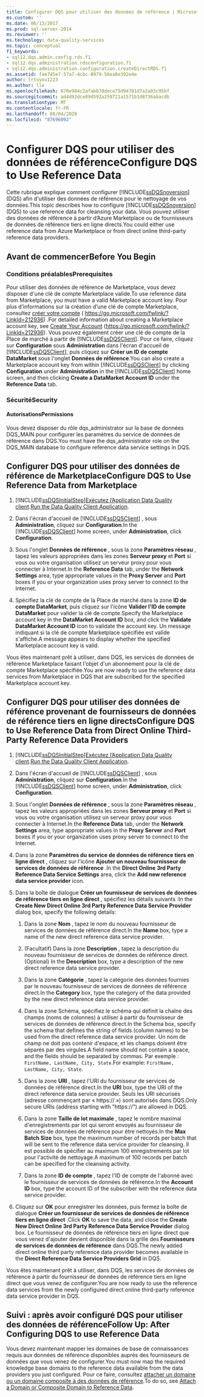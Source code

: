 ```yaml
---
title: Configurer DQS pour utiliser des données de référence | Microsoft Docs
ms.custom: ''
ms.date: 06/13/2017
ms.prod: sql-server-2014
ms.reviewer: ''
ms.technology: data-quality-services
ms.topic: conceptual
f1_keywords:
- sql12.dqs.admin.config.rds.f1
- sql12.dqs.administration.rdsconfiguration.f1
- sql12.dqs.administration.configuration.createDirectRDS.f1
ms.assetid: fae745e7-57a7-4cbc-8979-56ea8e392e4e
author: lrtoyou1223
ms.author: lle
ms.openlocfilehash: 670e984c2afabb70dece75d94701d7a3a03c95bf
ms.sourcegitcommit: ad4d92dce894592a259721a1571b1d8736abacdb
ms.translationtype: MT
ms.contentlocale: fr-FR
ms.lasthandoff: 08/04/2020
ms.locfileid: "87696092"
---
```

# <a name="configure-dqs-to-use-reference-data"></a><span data-ttu-id="dd413-102">Configurer DQS pour utiliser des données de référence</span><span class="sxs-lookup"><span data-stu-id="dd413-102">Configure DQS to Use Reference Data</span></span>
  <span data-ttu-id="dd413-103">Cette rubrique explique comment configurer [!INCLUDE[ssDQSnoversion](../includes/ssdqsnoversion-md.md)] (DQS) afin d'utiliser des données de référence pour le nettoyage de vos données.</span><span class="sxs-lookup"><span data-stu-id="dd413-103">This topic describes how to configure [!INCLUDE[ssDQSnoversion](../includes/ssdqsnoversion-md.md)] (DQS) to use reference data for cleansing your data.</span></span> <span data-ttu-id="dd413-104">Vous pouvez utiliser des données de référence à partir d’Azure Marketplace ou de fournisseurs de données de référence tiers en ligne directs.</span><span class="sxs-lookup"><span data-stu-id="dd413-104">You could either use reference data from Azure Marketplace or from direct online third-party reference data providers.</span></span>  
  
## <a name="before-you-begin"></a><span data-ttu-id="dd413-105">Avant de commencer</span><span class="sxs-lookup"><span data-stu-id="dd413-105">Before You Begin</span></span>  
  
###  <a name="prerequisites"></a><a name="Prerequisites"></a> <span data-ttu-id="dd413-106">Conditions préalables</span><span class="sxs-lookup"><span data-stu-id="dd413-106">Prerequisites</span></span>  
 <span data-ttu-id="dd413-107">Pour utiliser des données de référence de Marketplace, vous devez disposer d'une clé de compte Marketplace valide.</span><span class="sxs-lookup"><span data-stu-id="dd413-107">To use reference data from Marketplace, you must have a valid Marketplace account key.</span></span> <span data-ttu-id="dd413-108">Pour plus d’informations sur la création d’une clé de compte Marketplace, consultez [créer votre compte](https://go.microsoft.com/fwlink/?LinkId=212936) ( https://go.microsoft.com/fwlink/?LinkId=212936) .</span><span class="sxs-lookup"><span data-stu-id="dd413-108">For detailed information about creating a Marketplace account key, see [Create Your Account](https://go.microsoft.com/fwlink/?LinkId=212936) (https://go.microsoft.com/fwlink/?LinkId=212936).</span></span> <span data-ttu-id="dd413-109">Vous pouvez également créer une clé de compte de la Place de marché à partir de [!INCLUDE[ssDQSClient](../includes/ssdqsclient-md.md)]. Pour ce faire, cliquez sur **Configuration** sous **Administration** dans l'écran d'accueil de [!INCLUDE[ssDQSClient](../includes/ssdqsclient-md.md)], puis cliquez sur **Créer un ID de compte DataMarket** sous l'onglet **Données de référence**.</span><span class="sxs-lookup"><span data-stu-id="dd413-109">You can also create a Marketplace account key from within [!INCLUDE[ssDQSClient](../includes/ssdqsclient-md.md)] by clicking **Configuration** under **Administration** in the [!INCLUDE[ssDQSClient](../includes/ssdqsclient-md.md)] home screen, and then clicking **Create a DataMarket Account ID** under the **Reference Data** tab.</span></span>  
  
###  <a name="security"></a><a name="Security"></a> <span data-ttu-id="dd413-110">Sécurité</span><span class="sxs-lookup"><span data-stu-id="dd413-110">Security</span></span>  
  
####  <a name="permissions"></a><a name="Permissions"></a> <span data-ttu-id="dd413-111">Autorisations</span><span class="sxs-lookup"><span data-stu-id="dd413-111">Permissions</span></span>  
 <span data-ttu-id="dd413-112">Vous devez disposer du rôle dqs_administrator sur la base de données DQS_MAIN pour configurer les paramètres du service de données de référence dans DQS.</span><span class="sxs-lookup"><span data-stu-id="dd413-112">You must have the dqs_administrator role on the DQS_MAIN database to configure reference data service settings in DQS.</span></span>  
  
##  <a name="configure-dqs-to-use-reference-data-from-marketplace"></a><a name="Marketplace"></a> <span data-ttu-id="dd413-113">Configurer DQS pour utiliser des données de référence de Marketplace</span><span class="sxs-lookup"><span data-stu-id="dd413-113">Configure DQS to Use Reference Data from Marketplace</span></span>  
  
1.  [!INCLUDE[ssDQSInitialStep](../includes/ssdqsinitialstep-md.md)]<span data-ttu-id="dd413-114">[Exécutez l’Application Data Quality client](../../2014/data-quality-services/run-the-data-quality-client-application.md).</span><span class="sxs-lookup"><span data-stu-id="dd413-114">[Run the Data Quality Client Application](../../2014/data-quality-services/run-the-data-quality-client-application.md).</span></span>  
  
2.  <span data-ttu-id="dd413-115">Dans l'écran d'accueil de [!INCLUDE[ssDQSClient](../includes/ssdqsclient-md.md)] , sous **Administration**, cliquez sur **Configuration**.</span><span class="sxs-lookup"><span data-stu-id="dd413-115">In the [!INCLUDE[ssDQSClient](../includes/ssdqsclient-md.md)] home screen, under **Administration**, click **Configuration**.</span></span>  
  
3.  <span data-ttu-id="dd413-116">Sous l'onglet **Données de référence** , sous la zone **Paramètres réseau** , tapez les valeurs appropriées dans les zones **Serveur proxy** et **Port** si vous ou votre organisation utilisez un serveur proxy pour vous connecter à Internet.</span><span class="sxs-lookup"><span data-stu-id="dd413-116">In the **Reference Data** tab, under the **Network Settings** area, type appropriate values in the **Proxy Server** and **Port** boxes if you or your organization uses proxy server to connect to the Internet.</span></span>  
  
4.  <span data-ttu-id="dd413-117">Spécifiez la clé de compte de la Place de marché dans la zone **ID de compte DataMarket**, puis cliquez sur l'icône **Valider l'ID de compte DataMarket** pour valider la clé de compte.</span><span class="sxs-lookup"><span data-stu-id="dd413-117">Specify the Marketplace account key in the **DataMarket Account ID** box, and click the **Validate DataMarket Account ID** icon to validate the account key.</span></span> <span data-ttu-id="dd413-118">Un message indiquant si la clé de compte Marketplace spécifiée est valide s'affiche.</span><span class="sxs-lookup"><span data-stu-id="dd413-118">A message appears to display whether the specified Marketplace account key is valid.</span></span>  
  
 <span data-ttu-id="dd413-119">Vous êtes maintenant prêt à utiliser, dans DQS, les services de données de référence Marketplace faisant l'objet d'un abonnement pour la clé de compte Marketplace spécifiée.</span><span class="sxs-lookup"><span data-stu-id="dd413-119">You are now ready to use the reference data services from Marketplace in DQS that are subscribed for the specified Marketplace account key.</span></span>  
  
##  <a name="configure-dqs-to-use-reference-data-from-direct-online-third-party-reference-data-providers"></a><a name="ThirdParty"></a><span data-ttu-id="dd413-120">Configurer DQS pour utiliser des données de référence provenant de fournisseurs de données de référence tiers en ligne directs</span><span class="sxs-lookup"><span data-stu-id="dd413-120">Configure DQS to Use Reference Data from Direct Online Third-Party Reference Data Providers</span></span>  
  
1.  [!INCLUDE[ssDQSInitialStep](../includes/ssdqsinitialstep-md.md)]<span data-ttu-id="dd413-121">[Exécutez l’Application Data Quality client](../../2014/data-quality-services/run-the-data-quality-client-application.md).</span><span class="sxs-lookup"><span data-stu-id="dd413-121">[Run the Data Quality Client Application](../../2014/data-quality-services/run-the-data-quality-client-application.md).</span></span>  
  
2.  <span data-ttu-id="dd413-122">Dans l'écran d'accueil de [!INCLUDE[ssDQSClient](../includes/ssdqsclient-md.md)] , sous **Administration**, cliquez sur **Configuration**.</span><span class="sxs-lookup"><span data-stu-id="dd413-122">In the [!INCLUDE[ssDQSClient](../includes/ssdqsclient-md.md)] home screen, under **Administration**, click **Configuration**.</span></span>  
  
3.  <span data-ttu-id="dd413-123">Sous l'onglet **Données de référence** , sous la zone **Paramètres réseau** , tapez les valeurs appropriées dans les zones **Serveur proxy** et **Port** si vous ou votre organisation utilisez un serveur proxy pour vous connecter à Internet.</span><span class="sxs-lookup"><span data-stu-id="dd413-123">In the **Reference Data** tab, under the **Network Settings** area, type appropriate values in the **Proxy Server** and **Port** boxes if you or your organization uses proxy server to connect to the Internet.</span></span>  
  
4.  <span data-ttu-id="dd413-124">Dans la zone **Paramètres du service de données de référence tiers en ligne direct** , cliquez sur l'icône **Ajouter un nouveau fournisseur de services de données de référence** .</span><span class="sxs-lookup"><span data-stu-id="dd413-124">In the **Direct Online 3rd Party Reference Data Service Settings** area, click the **Add new reference data service provider** icon.</span></span>  
  
5.  <span data-ttu-id="dd413-125">Dans la boîte de dialogue **Créer un fournisseur de services de données de référence tiers en ligne direct** , spécifiez les détails suivants :</span><span class="sxs-lookup"><span data-stu-id="dd413-125">In the **Create New Direct Online 3rd Party Reference Data Service Provider** dialog box, specify the following details:</span></span>  
  
    1.  <span data-ttu-id="dd413-126">Dans la zone **Nom** , tapez le nom du nouveau fournisseur de services de données de référence direct.</span><span class="sxs-lookup"><span data-stu-id="dd413-126">In the **Name** box, type a name of the new direct reference data service provider.</span></span>  
  
    2.  <span data-ttu-id="dd413-127">(Facultatif) Dans la zone **Description** , tapez la description du nouveau fournisseur de services de données de référence direct.</span><span class="sxs-lookup"><span data-stu-id="dd413-127">(Optional) In the **Description** box, type a description of the new direct reference data service provider.</span></span>  
  
    3.  <span data-ttu-id="dd413-128">Dans la zone **Catégorie** , tapez la catégorie des données fournies par le nouveau fournisseur de services de données de référence direct.</span><span class="sxs-lookup"><span data-stu-id="dd413-128">In the **Category** box, type the category of the data provided by the new direct reference data service provider.</span></span>  
  
    4.  <span data-ttu-id="dd413-129">Dans la zone Schéma, spécifiez le schéma qui définit la chaîne des champs (noms de colonnes) à utiliser à partir du fournisseur de services de données de référence direct.</span><span class="sxs-lookup"><span data-stu-id="dd413-129">In the Schema box, specify the schema that defines the string of fields (column names) to be used from the direct reference data service provider.</span></span> <span data-ttu-id="dd413-130">Un nom de champ ne doit pas contenir d'espace, et les champs doivent être séparés par des virgules.</span><span class="sxs-lookup"><span data-stu-id="dd413-130">A field name should not contain a space, and the fields should be separated by commas.</span></span> <span data-ttu-id="dd413-131">Par exemple : `FirstName, LastName, City, State`.</span><span class="sxs-lookup"><span data-stu-id="dd413-131">For example: `FirstName, LastName, City, State`.</span></span>  
  
    5.  <span data-ttu-id="dd413-132">Dans la zone **URI** , tapez l'URI du fournisseur de services de données de référence direct.</span><span class="sxs-lookup"><span data-stu-id="dd413-132">In the **URI** box, type the URI of the direct reference data service provider.</span></span> <span data-ttu-id="dd413-133">Seuls les URI sécurisés (adresse commençant par « https:// ») sont autorisés dans DQS.</span><span class="sxs-lookup"><span data-stu-id="dd413-133">Only secure URIs (address starting with "https://") are allowed in DQS.</span></span>  
  
    6.  <span data-ttu-id="dd413-134">Dans la zone **Taille de lot maximale** , tapez le nombre maximal d'enregistrements par lot qui seront envoyés au fournisseur de services de données de référence pour être nettoyés.</span><span class="sxs-lookup"><span data-stu-id="dd413-134">In the **Max Batch Size** box, type the maximum number of records per batch that will be sent to the reference data service provider for cleansing.</span></span> <span data-ttu-id="dd413-135">Il est possible de spécifier au maximum 100 enregistrements par lot pour l'activité de nettoyage.</span><span class="sxs-lookup"><span data-stu-id="dd413-135">A maximum of 100 records per batch can be specified for the cleansing activity.</span></span>  
  
    7.  <span data-ttu-id="dd413-136">Dans la zone **ID de compte** , tapez l'ID de compte de l'abonné avec le fournisseur de services de données de référence.</span><span class="sxs-lookup"><span data-stu-id="dd413-136">In the **Account ID** box, type the account ID of the subscriber with the reference data service provider.</span></span>  
  
6.  <span data-ttu-id="dd413-137">Cliquez sur **OK** pour enregistrer les données, puis fermez la boîte de dialogue **Créer un fournisseur de services de données de référence tiers en ligne direct** .</span><span class="sxs-lookup"><span data-stu-id="dd413-137">Click **OK** to save the data, and close the **Create New Direct Online 3rd Party Reference Data Service Provider** dialog box.</span></span> <span data-ttu-id="dd413-138">Le fournisseur de données de référence tiers en ligne direct que vous venez d'ajouter devient disponible dans la grille des **Fournisseurs de services de données de référence** dans DQS.</span><span class="sxs-lookup"><span data-stu-id="dd413-138">The newly added direct online third party reference data provider becomes available in the **Direct Reference Data Service Providers Grid** in DQS.</span></span>  
  
 <span data-ttu-id="dd413-139">Vous êtes maintenant prêt à utiliser, dans DQS, les services de données de référence à partir du fournisseur de données de référence tiers en ligne direct que vous venez de configurer.</span><span class="sxs-lookup"><span data-stu-id="dd413-139">You are now ready to use the reference data services from the newly configured direct online third-party reference data service provider in DQS.</span></span>  
  
##  <a name="follow-up-after-configuring-dqs-to-use-reference-data"></a><a name="FollowUp"></a><span data-ttu-id="dd413-140">Suivi : après avoir configuré DQS pour utiliser des données de référence</span><span class="sxs-lookup"><span data-stu-id="dd413-140">Follow Up: After Configuring DQS to use Reference Data</span></span>  
 <span data-ttu-id="dd413-141">Vous devez maintenant mapper les domaines de base de connaissances requis aux données de référence disponibles auprès des fournisseurs de données que vous venez de configurer.</span><span class="sxs-lookup"><span data-stu-id="dd413-141">You must now map the required knowledge base domains to the reference data available from the data providers you just configured.</span></span> <span data-ttu-id="dd413-142">Pour ce faire, consultez [attacher un domaine ou un domaine composite à des données de référence](../../2014/data-quality-services/attach-a-domain-or-composite-domain-to-reference-data.md).</span><span class="sxs-lookup"><span data-stu-id="dd413-142">To do so, see [Attach a Domain or Composite Domain to Reference Data](../../2014/data-quality-services/attach-a-domain-or-composite-domain-to-reference-data.md).</span></span>  
  
  
